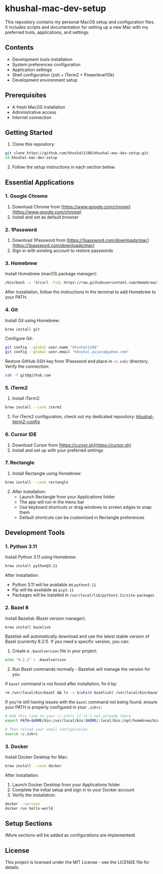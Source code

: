 # khushal-mac-dev-setup

This repository contains my personal MacOS setup and configuration files. It includes scripts and documentation for setting up a new Mac with my preferred tools, applications, and settings.

## Contents

- Development tools installation
- System preferences configuration
- Application settings
- Shell configuration (zsh + iTerm2 + Powerlevel10k)
- Development environment setup

## Prerequisites

- A fresh MacOS installation
- Administrative access
- Internet connection

## Getting Started

1. Clone this repository:
```bash
git clone https://github.com/khushal1198/khushal-mac-dev-setup.git
cd khushal-mac-dev-setup
```

2. Follow the setup instructions in each section below.

## Essential Applications

### 1. Google Chrome
1. Download Chrome from [https://www.google.com/chrome](https://www.google.com/chrome)
2. Install and set as default browser

### 2. 1Password
1. Download 1Password from [https://1password.com/downloads/mac](https://1password.com/downloads/mac)
2. Sign in with existing account to restore passwords

### 3. Homebrew
Install Homebrew (macOS package manager):
```bash
/bin/bash -c "$(curl -fsSL https://raw.githubusercontent.com/Homebrew/install/HEAD/install.sh)"
```

After installation, follow the instructions in the terminal to add Homebrew to your PATH.

### 4. Git
Install Git using Homebrew:
```bash
brew install git
```

Configure Git:
```bash
git config --global user.name "khushal1198"
git config --global user.email "khushal.pujara@yahoo.com"
```

Restore GitHub SSH key from 1Password and place in `~/.ssh/` directory. Verify the connection:
```bash
ssh -T git@github.com
```

### 5. iTerm2
1. Install iTerm2:
```bash
brew install --cask iterm2
```

2. For iTerm2 configuration, check out my dedicated repository:
[khushal-iterm2-config](https://github.com/khushal1198/khushal-iterm2-config)

### 6. Cursor IDE
1. Download Cursor from [https://cursor.sh](https://cursor.sh)
2. Install and set up with your preferred settings

### 7. Rectangle
1. Install Rectangle using Homebrew:
```bash
brew install --cask rectangle
```

2. After installation:
   - Launch Rectangle from your Applications folder
   - The app will run in the menu bar
   - Use keyboard shortcuts or drag windows to screen edges to snap them
   - Default shortcuts can be customized in Rectangle preferences

## Development Tools

### 1. Python 3.11
Install Python 3.11 using Homebrew:
```bash
brew install python@3.11
```

After installation:
- Python 3.11 will be available as `python3.11`
- Pip will be available as `pip3.11`
- Packages will be installed in `/usr/local/lib/python3.11/site-packages`

### 2. Bazel 8
Install Bazelisk (Bazel version manager):
```bash
brew install bazelisk
```

Bazelisk will automatically download and use the latest stable version of Bazel (currently 8.2.1). If you need a specific version, you can:
1. Create a `.bazelversion` file in your project:
```bash
echo "8.2.1" > .bazelversion
```
2. Run Bazel commands normally - Bazelisk will manage the version for you

If `bazel` command is not found after installation, fix it by:
```bash
rm /usr/local/bin/bazel && ln -s $(which bazelisk) /usr/local/bin/bazel
```

If you're still having issues with the `bazel` command not being found, ensure your PATH is properly configured in your `.zshrc`:
```bash
# Add this line to your ~/.zshrc if it's not already there
export PATH=$HOME/bin:/usr/local/bin:$HOME/.local/bin:/opt/homebrew/bin:$PATH

# Then reload your shell configuration
source ~/.zshrc
```

### 3. Docker
Install Docker Desktop for Mac:
```bash
brew install --cask docker
```

After installation:
1. Launch Docker Desktop from your Applications folder
2. Complete the initial setup and sign in to your Docker account
3. Verify the installation:
```bash
docker --version
docker run hello-world
```

## Setup Sections

(More sections will be added as configurations are implemented)

## License

This project is licensed under the MIT License - see the LICENSE file for details. 